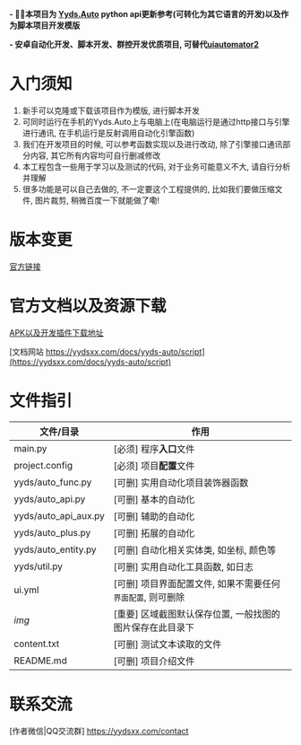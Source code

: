**- 🧞‍♂️本项目为 [Yyds.Auto](www.yydsxx.com) python api更新参考(可转化为其它语言的开发)以及作为脚本项目开发模版**

**- 安卓自动化开发、脚本开发、群控开发优质项目, 可替代[uiautomator2](https://github.com/openatx/uiautomator2)**


# 入门须知
1. 新手可以克隆或下载该项目作为模版, 进行脚本开发
2. 可同时运行在手机的Yyds.Auto上与电脑上(在电脑运行是通过http接口与引擎进行通讯, 在手机运行是反射调用自动化引擎函数)
3. 我们在开发项目的时候, 可以参考函数实现以及进行改动, 除了引擎接口通讯部分内容, 其它所有内容均可自行删减修改
4. 本工程包含一些用于学习以及测试的代码, 对于业务可能意义不大, 请自行分析并理解
5. 很多功能是可以自己去做的, 不一定要这个工程提供的, 比如我们要做压缩文件, 图片裁剪, 稍微百度一下就能做了嘞!

# 版本变更
[官方链接](https://yydsxx.com/docs/yyds-auto/update_history)

# 官方文档以及资源下载
[APK以及开发插件下载地址](https://yydsxx.com/download)

[文档网站 https://yydsxx.com/docs/yyds-auto/script](https://yydsxx.com/docs/yyds-auto/script)



# 文件指引
| 文件/目录                | 作用                                 |
|----------------------|------------------------------------|
| main.py              | [必须] 程序**入口**文件                    |  
| project.config       | [必须] 项目**配置**文件                    |
| yyds/auto_func.py    | [可删] 实用自动化项目装饰器函数                  |
| yyds/auto_api.py     | [可删] 基本的自动化                        |
| yyds/auto_api_aux.py | [可删] 辅助的自动化                        |
| yyds/auto_plus.py    | [可删] 拓展的自动化                        |
| yyds/auto_entity.py  | [可删] 自动化相关实体类, 如坐标, 颜色等            |
| yyds/util.py         | [可删] 实用自动化工具函数, 如日志                |
| ui.yml               | [可删] 项目界面配置文件, 如果不需要任何`界面配置`, 则可删除 |  
| _img_                | [重要] 区域截图默认保存位置, 一般找图的图片保存在此目录下    |  
| content.txt          | [可删] 测试文本读取的文件                     |
| README.md            | [可删] 项目介绍文件                        |  


# 联系交流
[作者微信|QQ交流群] https://yydsxx.com/contact